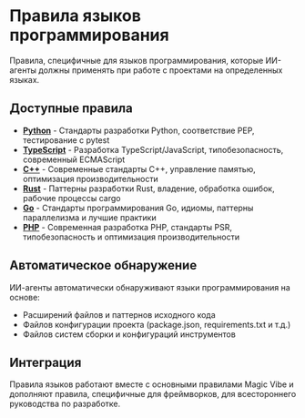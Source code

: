 # Правила языков программирования

Правила, специфичные для языков программирования, которые ИИ-агенты должны применять при работе с проектами на определенных языках.

## Доступные правила

- **[Python](python.md)** - Стандарты разработки Python, соответствие PEP, тестирование с pytest
- **[TypeScript](typescript.md)** - Разработка TypeScript/JavaScript, типобезопасность, современный ECMAScript
- **[C++](cpp.md)** - Современные стандарты C++, управление памятью, оптимизация производительности
- **[Rust](rust.md)** - Паттерны разработки Rust, владение, обработка ошибок, рабочие процессы cargo
- **[Go](go.md)** - Стандарты программирования Go, идиомы, паттерны параллелизма и лучшие практики
- **[PHP](php.md)** - Современная разработка PHP, стандарты PSR, типобезопасность и оптимизация производительности

## Автоматическое обнаружение

ИИ-агенты автоматически обнаруживают языки программирования на основе:

- Расширений файлов и паттернов исходного кода
- Файлов конфигурации проекта (package.json, requirements.txt и т.д.)
- Файлов систем сборки и конфигураций инструментов

## Интеграция

Правила языков работают вместе с основными правилами Magic Vibe и дополняют правила, специфичные для фреймворков, для всестороннего руководства по разработке.
